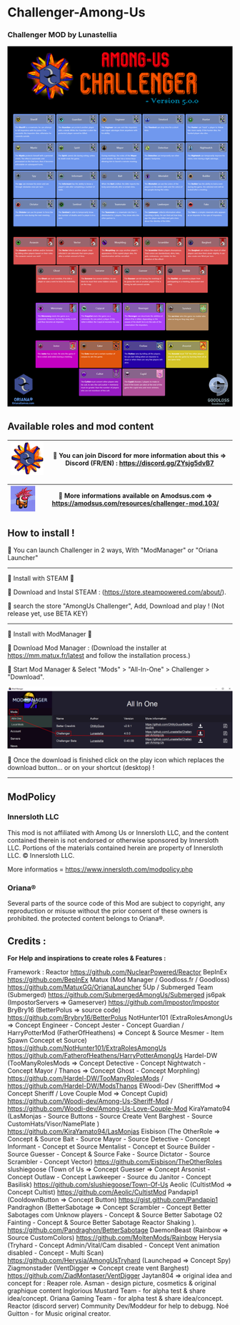 # Challenger-Among-Us
### Challenger MOD by Lunastellia

![Install](https://github.com/Lunastellia/Challenger-Among-Us/blob/main/rolespanelimg.png?raw=true) 


## Available roles and mod content

| ![Install](https://github.com/Lunastellia/Challenger-Among-Us/blob/main/OrianaChallenger.png?raw=true) | 🔶 You can join Discord for more information about this =>                                               Discord (FR/EN) : https://discord.gg/ZYsjg5dvB7| 
| :---:   | :-: | 

| ![Install](https://github.com/Lunastellia/Challenger-Among-Us/blob/main/amodsusLogo.png?raw=true) | 🔶 More informations available on Amodsus.com => https://amodsus.com/resources/challenger-mod.103/| 
| :---:   | :-: | 




## How to install !

🔶  You can launch Challenger in 2 ways, With "ModManager" or "Oriana Launcher" 

***

 🔻 Install with STEAM 🔻

🔹 Download and Instal STEAM : (https://store.steampowered.com/about/).

🔹 search the store "AmongUs Challenger", Add, Download and play ! (Not release yet, use BETA KEY)


***

  🔻 Install with ModManager 🔻

🔹 Download Mod Manager : (Download the installer at https://mm.matux.fr/latest and follow the installation process.)

🔹 Start Mod Manager & Select "Mods" > "All-In-One" > Challenger > "Download".

![Install](https://github.com/Lunastellia/Challenger-Among-Us/blob/main/Oriana_Challenger_launchMM.png?raw=true)

🔹 Once the download is finished click on the play icon which replaces the download button... or on your shortcut (desktop) !

***

## ModPolicy

### Innersloth LLC

This mod is not affiliated with Among Us or Innersloth LLC, and the content contained therein is not endorsed or otherwise sponsored by Innersloth LLC. Portions of the materials contained herein are property of Innersloth LLC. © Innersloth LLC.

More informatios = https://www.innersloth.com/modpolicy.php

### Oriana® 

Several parts of the source code of this Mod are subject to copyright, any reproduction or misuse without the prior consent of these owners is prohibited.
the protected content belongs to Oriana®.


## Credits :

**For Help and inspirations to create roles & Features :**

Framework : Reactor https://github.com/NuclearPowered/Reactor
BepInEx https://github.com/BepInEx
Matux (Mod Manager / Goodloss.fr / Goodloss) https://github.com/MatuxGG/OrianaLauncher
5Up / Submerged Team (Submerged) 
https://github.com/SubmergedAmongUs/Submerged 
js6pak (ImpostorServers => Gameserver) https://github.com/Impostor/Impostor 
BryBry16 (BetterPolus => source code) https://github.com/Brybry16/BetterPolus
NotHunter101 (ExtraRolesAmongUs => Concept Engineer - Concept Jester - Concept Guardian / HarryPotterMod (FatherOfHeathens)  => Concept & Source Mesmer - Item Spawn Concept et Source) https://github.com/NotHunter101/ExtraRolesAmongUs
https://github.com/FatherofHeathens/HarryPotterAmongUs
Hardel-DW (TooManyRolesMods => Concept Detective - Concept Nightwatch - Concept Mayor / Thanos => Concept Ghost - Concept Morphling) https://github.com/Hardel-DW/TooManyRolesMods / https://github.com/Hardel-DW/ModsThanos
EWoodi-Dev (SheriffMod => Concept Sheriff / Love Couple Mod => Concept Cupid) https://github.com/Woodi-dev/Among-Us-Sheriff-Mod / https://github.com/Woodi-dev/Among-Us-Love-Couple-Mod 
KiraYamato94 (LasMonjas - Source Buttons - Source Create Vent Barghest  - Source CustomHats/Visor/NamePlate ) https://github.com/KiraYamato94/LasMonjas 
Eisbison (The OtherRole => Concept & Source Bait - Source Mayor - Source Detective - Concept Informant - Concept et Source Mentalist - Concept et Source Builder - Source Guesser - Concept & Source Fake - Source Dictator - Source Scrambler - Concept Vector) https://github.com/Eisbison/TheOtherRoles
slushiegoose (Town of Us => Concept Guesser => Concept Arsonist - Concept Outlaw - Concept Lawkeeper - Source du Janitor - Concept Basilisk) https://github.com/slushiegoose/Town-Of-Us 
Aeolic (CultistMod => Concept Cultist) https://github.com/Aeolic/CultistMod 
Pandapip1 (CooldownButton => Concept Button) https://gist.github.com/Pandapip1
Pandraghon (BetterSabotage => Concept Scrambler - Concept Better Sabotages com Unknow players - Concept & Source Better Sabotage O2 Fainting - Concept & Source Better Sabotage Reactor Shaking ). https://github.com/Pandraghon/BetterSabotage
DaemonBeast (Rainbow => Source CustomColors) https://github.com/MoltenMods/Rainbow
Herysia (Tryhard - Concept Admin/Vital/Cam disabled - Concept Vent animation disabled - Concept - Multi Scan) https://github.com/Herysia/AmongUsTryhard
(Launchepad => Concept Spy)
Ziagmonstader (VentDigger => Concept create vent Barghest) https://github.com/ZiadMontaser/VentDigger 
Jaytan804 => original idea and concept for : Reaper role.
Asman - design picture, cosmetics & original graphique content
Inglorious Mustard Team - for alpha test & share idea/concept.
Oriana Gaming Team - for alpha test & share idea/concept.
Reactor (discord server) Community Dev/Moddeur for help to debugg.
Noé Guitton - for Music original creator.




